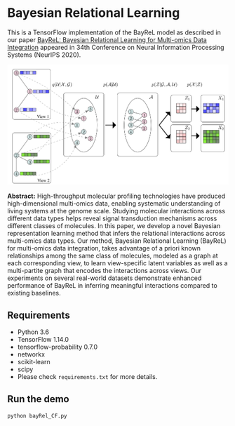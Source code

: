 Bayesian Relational Learning
============

This is a TensorFlow implementation of the BayReL model as described in our paper [BayReL: Bayesian Relational Learning for Multi-omics Data Integration](https://arxiv.org/pdf/2010.05895.pdf) appeared in 34th Conference on Neural Information Processing Systems (NeurIPS 2020).


<img src="bayrel.png" width="600">

**Abstract:** High-throughput molecular profiling technologies have produced high-dimensional multi-omics data, enabling systematic understanding of living systems at the genome scale. Studying molecular interactions across different data types helps reveal signal transduction mechanisms across different classes of molecules. In this paper, we develop a novel Bayesian representation learning method that infers the relational interactions across multi-omics data types. Our method, Bayesian Relational Learning (BayReL) for multi-omics data integration, takes advantage of a priori known relationships among the same class of molecules, modeled as a graph at each corresponding view, to learn view-specific latent variables as well as a multi-partite graph that encodes the interactions across views. Our experiments on several real-world datasets demonstrate enhanced performance of BayReL in inferring meaningful interactions compared to existing baselines.
 
## Requirements
* Python 3.6
* TensorFlow 1.14.0
* tensorflow-probability 0.7.0 
* networkx
* scikit-learn
* scipy
* Please check `requirements.txt` for more details.


## Run the demo

```bash
python bayRel_CF.py
```
